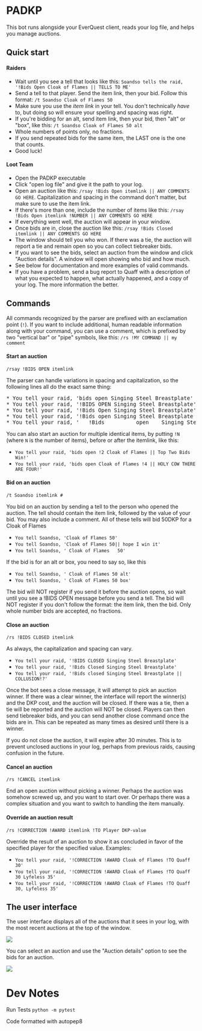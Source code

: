 # PADKP
This bot runs alongside your EverQuest client, reads your log file, and helps you manage auctions.


## Quick start

#### Raiders
* Wait until you see a tell that looks like this: `Soandso tells the raid, '!Bids Open Cloak of Flames || TELLS TO ME'`
* Send a tell to that player. Send the item link, then your bid. Follow this format: `/t Soandso Cloak of Flames 50`
* Make sure you use the *item link* in your tell. You don't technically *have* to, but doing so will ensure your spelling and spacing was right.
* If you're bidding for an alt, send item link, then your bid, then "alt" or "box", like this: `/t Soandso Cloak of Flames 50 alt`
* Whole numbers of points only, no fractions.
* If you send repeated bids for the same item, the LAST one is the one that counts.
* Good luck!

#### Loot Team
* Open the PADKP executable
* Click "open log file" and give it the path to your log.
* Open an auction like this: `/rsay !Bids Open itemlink || ANY COMMENTS GO HERE`. Capitalization and spacing in the command don't matter, but make sure to use the item link.
* If there's more than one, include the number of items like this: `/rsay !Bids Open itemlink !NUMBER || ANY COMMENTS GO HERE`
* If everything went well, the auction will appear in your window.
* Once bids are in, close the auction like this: `/rsay !Bids Closed itemlink || ANY COMMENTS GO HERE`
* The window should tell you who won. If there was a tie, the auction will report a tie and remain open so you can collect tiebreaker bids.
* If you want to see the bids, select an auction from the window and click "Auction details". A window will open showing who bid and how much.
* See below for documentation and more examples of valid commands.
* If you have a problem, send a bug report to Quaff with a description of what you expected to happen, what actually happened, and a copy of your log. The more information the better.

## Commands
All commands recognized by the parser are prefixed with an exclamation point (`!`). If you want to include additional, human readable information along with your command, you can use a comment, which is prefixed by two "vertical bar" or "pipe" symbols, like this: `/rs !MY COMMAND || my comment`

#### Start an auction
`/rsay !BIDS OPEN itemlink`

The parser can handle variations in spacing and capitalization, so the following lines all do the exact same thing:
<pre>
* You tell your raid, 'bids open Singing Steel Breastplate'
* You tell your raid, '!BIDS OPEN Singing Steel Breastplate'
* You tell your raid, '!Bids Open Singing Steel Breastplate'
* You tell your raid, '!Bids open Singing Steel Breastplate || TELLS TO ME'
* You tell your raid, '   !Bids          open    Singing Steel Breastplate         || HELP MY SPACEBAR IS STICKING'
</pre>

You can also start an auction for multiple identical items, by putting `!N` (where `N` is the number of items), before or after the itemlink, like this:
* `You tell your raid, 'bids open !2 Cloak of Flames || Top Two Bids Win!'`
* `You tell your raid, 'bids open Cloak of Flames !4 || HOLY COW THERE ARE FOUR!'`

#### Bid on an auction
`/t Soandso itemlink #`

You bid on an auction by sending a tell to the person who opened the auction. The tell should contain the item link, followed by the value of your bid. You may also include a comment. All of these tells will bid 50DKP for a Cloak of Flames

* `You tell Soandso, 'Cloak of Flames 50'`
* `You tell Soandso, 'Cloak of Flames 50|| hope I win it'`
* `You tell Soandso, ' Cloak of Flames   50'`

If the bid is for an alt or box, you need to say so, like this

* `You tell Soandso, ' Cloak of Flames 50 alt'`
* `You tell Soandso, ' Cloak of Flames 50 box'`


The bid will NOT register if you send it before the auction opens, so wait until you see a !BIDS OPEN message before you send a tell. The bid will NOT register if you don't follow the format: the item link, then the bid. Only whole number bids are accepted, no fractions.

#### Close an auction
`/rs !BIDS CLOSED itemlink`

As always, the capitalization and spacing can vary.
* `You tell your raid, '!BIDS CLOSED Singing Steel Breastplate'`
* `You tell your raid, '!Bids Closed Singing Steel Breastplate'`
* `You tell your raid, '!Bids closed Singing Steel Breastplate || COLLUSION!?'`

Once the bot sees a close message, it will attempt to pick an auction winner. If there was a clear winner, the interface will report the winner(s) and the DKP cost, and the auction will be closed. If there was a tie, then a tie will be reported and the auction will NOT be closed. Players can then send tiebreaker bids, and you can send another close command once the bids are in. This can be repeated as many times as desired until there is a winner.

If you do not close the auction, it will expire after 30 minutes. This is to prevent unclosed auctions in your log, perhaps from previous raids, causing confusion in the future.

#### Cancel an auction
`/rs !CANCEL itemlink`

End an open auction without picking a winner. Perhaps the auction was somehow screwed up, and you want to start over. Or perhaps there was a complex situation and you want to switch to handling the item manually.


#### Override an auction result
`/rs !CORRECTION !AWARD itemlink !TO Player DKP-value`

Override the result of an auction to show it as concluded in favor of the specified player for the specified value. Examples:
* `You tell your raid, '!CORRECTION !AWARD Cloak of Flames !TO Quaff 30'`
* `You tell your raid, '!CORRECTION !AWARD Cloak of Flames !TO Quaff 30 Lyfeless 35'`
* `You tell your raid, '!CORRECTION !AWARD Cloak of Flames !TO Quaff 30, Lyfeless 35'`


## The user interface
The user interface displays all of the auctions that it sees in your log, with the most recent auctions at the top of the window.

![](https://i.imgur.com/Sh4Kkqq.png)

 You can select an auction and use the "Auction details" option to see the bids for an auction.

![](https://i.imgur.com/6F07IaF.png)

# Dev Notes

Run Tests
`python -m pytest`

Code formatted with autopep8